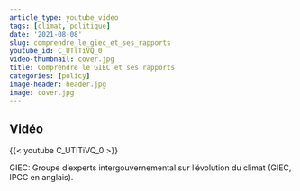 ```yaml
---
article_type: youtube_video
tags: [climat, politique]
date: '2021-08-08'
slug: comprendre_le_giec_et_ses_rapports
youtube_id: C_UTlTiVQ_0
video-thumbnail: cover.jpg
title: Comprendre le GIEC et ses rapports
categories: [policy]
image-header: header.jpg
image: cover.jpg
---
```


## Vidéo

{{< youtube C_UTlTiVQ_0 >}}

GIEC: Groupe d’experts intergouvernemental sur l’évolution du climat (GIEC, IPCC en anglais).